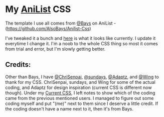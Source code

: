 # My [AniList](https://anilist.co/user/April/) CSS
The template I use all comes from [@Bays](https://anilist.co/user/Bays) on AniList - (https://github.com/AlsoBays/Anilist-Css)

I've tweaked it a bunch and [here](https://github.com/pinkazoid/My-CSS/blob/main/Current%20CSS/Purple%20Theme%20Mona%20CSS) is what it looks like currently. I update it everytime I change it. I'm a noob to the whole CSS thing so most it comes from trial and error, but I'm slowly getting better. 

## Credits:
Other than Bays, I have [@ChriSenpai](https://anilist.co/user/ChriSenpai/), [@sundays](https://anilist.co/user/sundays/), [@Adaptz](https://anilist.co/user/Adaptz/), and [@Wing](https://anilist.co/user/Wing/) to thank for my CSS. ChriSenpai, sundays, and Wing for some of the actual coding, and Adaptz for design inspiration (current CSS is different now though). Under my [Current CSS](https://github.com/pinkazoid/My-CSS/blob/main/Current%20CSS), I left notes to show which of the coding came from the previous mentioned users. I managed to figure out some coding myself and put "(me)" next to them since I deserve a little credit. If the coding doesn't have a name next to it, then it's from Bays.
